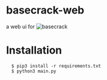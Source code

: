 # basecrack-web
a web ui for ![basecrack](https://github.com/mufeedvh/basecrack)
# Installation

```
  $ pip3 install -r requirements.txt
  $ python3 main.py
```
